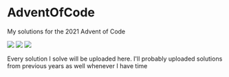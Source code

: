 # AdventOfCode
My solutions for the 2021 Advent of Code

![](https://img.shields.io/badge/day%20📅-10-blue)
![](https://img.shields.io/badge/stars%20⭐-10-yellow)
![](https://img.shields.io/badge/days%20completed-4-red)

Every solution I solve will be uploaded here. I'll probably uploaded solutions from previous years as well whenever I have time
